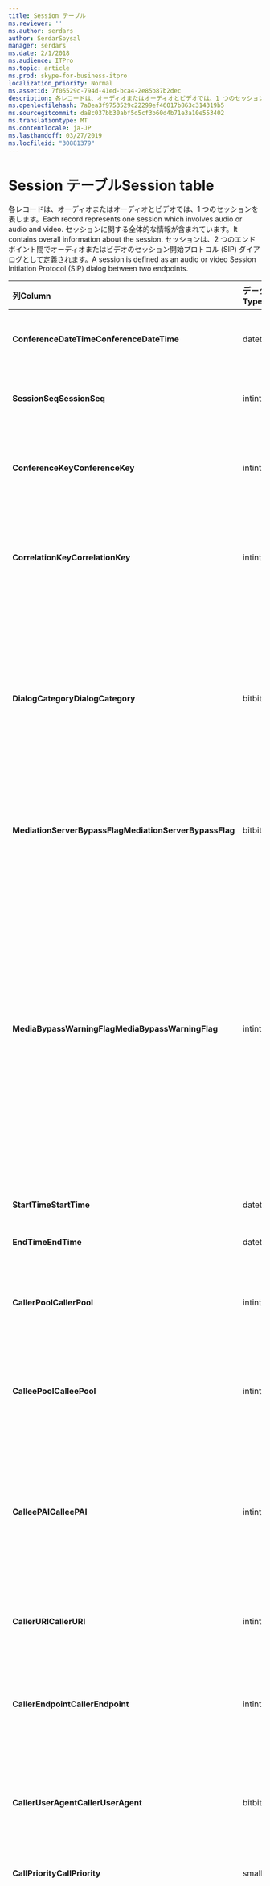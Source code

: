 ```yaml
---
title: Session テーブル
ms.reviewer: ''
ms.author: serdars
author: SerdarSoysal
manager: serdars
ms.date: 2/1/2018
ms.audience: ITPro
ms.topic: article
ms.prod: skype-for-business-itpro
localization_priority: Normal
ms.assetid: 7f05529c-794d-41ed-bca4-2e85b87b2dec
description: 各レコードは、オーディオまたはオーディオとビデオでは、1 つのセッションを表します。 セッションに関する全体的な情報が含まれています。 セッションは、2 つのエンドポイント間でオーディオまたはビデオのセッション開始プロトコル (SIP) ダイアログとして定義されます。
ms.openlocfilehash: 7a0ea3f9753529c22299ef46017b863c314319b5
ms.sourcegitcommit: da8c037bb30abf5d5cf3b60d4b71e3a10e553402
ms.translationtype: MT
ms.contentlocale: ja-JP
ms.lasthandoff: 03/27/2019
ms.locfileid: "30881379"
---
```

# <a name="session-table"></a><span data-ttu-id="ec721-105">Session テーブル</span><span class="sxs-lookup"><span data-stu-id="ec721-105">Session table</span></span>
 
<span data-ttu-id="ec721-106">各レコードは、オーディオまたはオーディオとビデオでは、1 つのセッションを表します。</span><span class="sxs-lookup"><span data-stu-id="ec721-106">Each record represents one session which involves audio or audio and video.</span></span> <span data-ttu-id="ec721-107">セッションに関する全体的な情報が含まれています。</span><span class="sxs-lookup"><span data-stu-id="ec721-107">It contains overall information about the session.</span></span> <span data-ttu-id="ec721-108">セッションは、2 つのエンドポイント間でオーディオまたはビデオのセッション開始プロトコル (SIP) ダイアログとして定義されます。</span><span class="sxs-lookup"><span data-stu-id="ec721-108">A session is defined as an audio or video Session Initiation Protocol (SIP) dialog between two endpoints.</span></span>
  
|<span data-ttu-id="ec721-109">**列**</span><span class="sxs-lookup"><span data-stu-id="ec721-109">**Column**</span></span>|<span data-ttu-id="ec721-110">**データ型**</span><span class="sxs-lookup"><span data-stu-id="ec721-110">**Data Type**</span></span>|<span data-ttu-id="ec721-111">**キー/インデックス**</span><span class="sxs-lookup"><span data-stu-id="ec721-111">**Key/Index**</span></span>|<span data-ttu-id="ec721-112">**詳細**</span><span class="sxs-lookup"><span data-stu-id="ec721-112">**Details**</span></span>|
|:-----|:-----|:-----|:-----|
|<span data-ttu-id="ec721-113">**ConferenceDateTime**</span><span class="sxs-lookup"><span data-stu-id="ec721-113">**ConferenceDateTime**</span></span> <br/> |<span data-ttu-id="ec721-114">datetime</span><span class="sxs-lookup"><span data-stu-id="ec721-114">datetime</span></span>  <br/> |<span data-ttu-id="ec721-115">Primary</span><span class="sxs-lookup"><span data-stu-id="ec721-115">Primary</span></span>  <br/> |<span data-ttu-id="ec721-116">[ダイアログ テーブル](dialog.md)から参照されています。</span><span class="sxs-lookup"><span data-stu-id="ec721-116">Referenced from the [Dialog table](dialog.md).</span></span>  <br/> |
|<span data-ttu-id="ec721-117">**SessionSeq**</span><span class="sxs-lookup"><span data-stu-id="ec721-117">**SessionSeq**</span></span> <br/> |<span data-ttu-id="ec721-118">int</span><span class="sxs-lookup"><span data-stu-id="ec721-118">int</span></span>  <br/> |<span data-ttu-id="ec721-119">Primary</span><span class="sxs-lookup"><span data-stu-id="ec721-119">Primary</span></span>  <br/> |<span data-ttu-id="ec721-120">[ダイアログ テーブル](dialog.md)から参照されています。</span><span class="sxs-lookup"><span data-stu-id="ec721-120">Referenced from the [Dialog table](dialog.md).</span></span>  <br/> |
|<span data-ttu-id="ec721-121">**ConferenceKey**</span><span class="sxs-lookup"><span data-stu-id="ec721-121">**ConferenceKey**</span></span> <br/> |<span data-ttu-id="ec721-122">int</span><span class="sxs-lookup"><span data-stu-id="ec721-122">int</span></span>  <br/> |<span data-ttu-id="ec721-123">外部</span><span class="sxs-lookup"><span data-stu-id="ec721-123">Foreign</span></span>  <br/> |<span data-ttu-id="ec721-124">会議のキーです。</span><span class="sxs-lookup"><span data-stu-id="ec721-124">Conference key.</span></span> <span data-ttu-id="ec721-125">[会議の表](conference.md)から参照されています。</span><span class="sxs-lookup"><span data-stu-id="ec721-125">Referenced from the [Conference table](conference.md).</span></span>  <br/> |
|<span data-ttu-id="ec721-126">**CorrelationKey**</span><span class="sxs-lookup"><span data-stu-id="ec721-126">**CorrelationKey**</span></span> <br/> |<span data-ttu-id="ec721-127">int</span><span class="sxs-lookup"><span data-stu-id="ec721-127">int</span></span>  <br/> |<span data-ttu-id="ec721-128">外部</span><span class="sxs-lookup"><span data-stu-id="ec721-128">Foreign</span></span>  <br/> |<span data-ttu-id="ec721-129">相関関係キーです。</span><span class="sxs-lookup"><span data-stu-id="ec721-129">Correlation key.</span></span> <span data-ttu-id="ec721-130">[SessionCorrelation テーブル](sessioncorrelation.md)から参照されています。</span><span class="sxs-lookup"><span data-stu-id="ec721-130">Referenced from the [SessionCorrelation table](sessioncorrelation.md).</span></span>  <br/> |
|<span data-ttu-id="ec721-131">**DialogCategory**</span><span class="sxs-lookup"><span data-stu-id="ec721-131">**DialogCategory**</span></span> <br/> |<span data-ttu-id="ec721-132">bit</span><span class="sxs-lookup"><span data-stu-id="ec721-132">bit</span></span>  <br/> | <br/> |<span data-ttu-id="ec721-133">ダイアログのカテゴリです。0 は Skype ビジネス サーバーの仲介サーバーのレグです。1 では、仲介サーバー PSTN ゲートウェイ レグを飛行します。</span><span class="sxs-lookup"><span data-stu-id="ec721-133">Dialog category; 0 is Skype for Business Server to Mediation Server leg; 1 is Mediation Server to PSTN gateway leg.</span></span>  <br/> |
|<span data-ttu-id="ec721-134">**MediationServerBypassFlag**</span><span class="sxs-lookup"><span data-stu-id="ec721-134">**MediationServerBypassFlag**</span></span> <br/> |<span data-ttu-id="ec721-135">bit</span><span class="sxs-lookup"><span data-stu-id="ec721-135">bit</span></span>  <br/> ||<span data-ttu-id="ec721-136">場合に呼び出しをバイパスしないかを示すフラグを設定します。</span><span class="sxs-lookup"><span data-stu-id="ec721-136">Flag indicating if the call was bypassed or not.</span></span>  <br/> |
|<span data-ttu-id="ec721-137">**MediaBypassWarningFlag**</span><span class="sxs-lookup"><span data-stu-id="ec721-137">**MediaBypassWarningFlag**</span></span> <br/> |<span data-ttu-id="ec721-138">int</span><span class="sxs-lookup"><span data-stu-id="ec721-138">int</span></span>  <br/> ||<span data-ttu-id="ec721-139">このフィールドでは、存在する場合、呼び出しをバイパス Id が一致した場合でもバイパスしない理由を示します。</span><span class="sxs-lookup"><span data-stu-id="ec721-139">This field, if present, indicates why a call was not bypassed even if the bypass IDs matched.</span></span> <span data-ttu-id="ec721-140">ビジネス サーバーの Skype は、1 つの値が定義されています。</span><span class="sxs-lookup"><span data-stu-id="ec721-140">For Skype for Business Server, only one value is defined.</span></span>  <br/> <span data-ttu-id="ec721-141">0x0001 - 既定のネットワーク アダプターの ID を不明なバイパスします。</span><span class="sxs-lookup"><span data-stu-id="ec721-141">0x0001 - Unknown bypass ID for Default network adapter.</span></span>  <br/> |
|<span data-ttu-id="ec721-142">**StartTime**</span><span class="sxs-lookup"><span data-stu-id="ec721-142">**StartTime**</span></span> <br/> |<span data-ttu-id="ec721-143">datetime</span><span class="sxs-lookup"><span data-stu-id="ec721-143">datetime</span></span>  <br/> | <br/> |<span data-ttu-id="ec721-144">開始時刻を呼び出します。</span><span class="sxs-lookup"><span data-stu-id="ec721-144">Call start time.</span></span>  <br/> |
|<span data-ttu-id="ec721-145">**EndTime**</span><span class="sxs-lookup"><span data-stu-id="ec721-145">**EndTime**</span></span> <br/> |<span data-ttu-id="ec721-146">datetime</span><span class="sxs-lookup"><span data-stu-id="ec721-146">datetime</span></span>  <br/> | <br/> |<span data-ttu-id="ec721-147">終了時刻を呼び出します。</span><span class="sxs-lookup"><span data-stu-id="ec721-147">Call end time.</span></span>  <br/> |
|<span data-ttu-id="ec721-148">**CallerPool**</span><span class="sxs-lookup"><span data-stu-id="ec721-148">**CallerPool**</span></span> <br/> |<span data-ttu-id="ec721-149">int</span><span class="sxs-lookup"><span data-stu-id="ec721-149">int</span></span>  <br/> |<span data-ttu-id="ec721-150">外部</span><span class="sxs-lookup"><span data-stu-id="ec721-150">Foreign</span></span>  <br/> |<span data-ttu-id="ec721-151">呼び出し元のプールです。</span><span class="sxs-lookup"><span data-stu-id="ec721-151">The pool of the caller.</span></span> <span data-ttu-id="ec721-152">[プール テーブル](pool.md)から参照されています。</span><span class="sxs-lookup"><span data-stu-id="ec721-152">Referenced from the [Pool table](pool.md).</span></span>  <br/> |
|<span data-ttu-id="ec721-153">**CalleePool**</span><span class="sxs-lookup"><span data-stu-id="ec721-153">**CalleePool**</span></span> <br/> |<span data-ttu-id="ec721-154">int</span><span class="sxs-lookup"><span data-stu-id="ec721-154">int</span></span>  <br/> |<span data-ttu-id="ec721-155">外部</span><span class="sxs-lookup"><span data-stu-id="ec721-155">Foreign</span></span>  <br/> |<span data-ttu-id="ec721-156">電話の受信側のプールです。</span><span class="sxs-lookup"><span data-stu-id="ec721-156">The pool of the call receiver.</span></span> <span data-ttu-id="ec721-157">[プール テーブル](pool.md)から参照されています。</span><span class="sxs-lookup"><span data-stu-id="ec721-157">Referenced from the [Pool table](pool.md).</span></span>  <br/> |
|<span data-ttu-id="ec721-158">**CalleePAI**</span><span class="sxs-lookup"><span data-stu-id="ec721-158">**CalleePAI**</span></span> <br/> |<span data-ttu-id="ec721-159">int</span><span class="sxs-lookup"><span data-stu-id="ec721-159">int</span></span>  <br/> |<span data-ttu-id="ec721-160">外部</span><span class="sxs-lookup"><span data-stu-id="ec721-160">Foreign</span></span>  <br/> |<span data-ttu-id="ec721-161">SIP p アサート (PAI) の id、受信側のエンドポイントでの SIP URI です。</span><span class="sxs-lookup"><span data-stu-id="ec721-161">SIP URI in the SIP p-asserted identity (PAI) of the receiving endpoint.</span></span> <span data-ttu-id="ec721-162">[ユーザー テーブル](user-0.md)から参照されています。</span><span class="sxs-lookup"><span data-stu-id="ec721-162">Referenced from the [User table](user-0.md).</span></span>  <br/> |
|<span data-ttu-id="ec721-163">**CallerURI**</span><span class="sxs-lookup"><span data-stu-id="ec721-163">**CallerURI**</span></span> <br/> |<span data-ttu-id="ec721-164">int</span><span class="sxs-lookup"><span data-stu-id="ec721-164">int</span></span>  <br/> |<span data-ttu-id="ec721-165">外部</span><span class="sxs-lookup"><span data-stu-id="ec721-165">Foreign</span></span>  <br/> |<span data-ttu-id="ec721-166">呼び出し元の URI。</span><span class="sxs-lookup"><span data-stu-id="ec721-166">Caller's URI.</span></span> <span data-ttu-id="ec721-167">[ユーザー テーブル](user-0.md)から参照されています。</span><span class="sxs-lookup"><span data-stu-id="ec721-167">Referenced from the [User table](user-0.md).</span></span>  <br/> |
|<span data-ttu-id="ec721-168">**CallerEndpoint**</span><span class="sxs-lookup"><span data-stu-id="ec721-168">**CallerEndpoint**</span></span> <br/> |<span data-ttu-id="ec721-169">int</span><span class="sxs-lookup"><span data-stu-id="ec721-169">int</span></span>  <br/> |<span data-ttu-id="ec721-170">外部</span><span class="sxs-lookup"><span data-stu-id="ec721-170">Foreign</span></span>  <br/> |<span data-ttu-id="ec721-171">呼び出し元のエンドポイントです。</span><span class="sxs-lookup"><span data-stu-id="ec721-171">Caller's endpoint.</span></span> <span data-ttu-id="ec721-172">[エンドポイントのテーブル](endpoint.md)から参照されています。</span><span class="sxs-lookup"><span data-stu-id="ec721-172">Referenced from the [Endpoint table](endpoint.md).</span></span>  <br/> |
|<span data-ttu-id="ec721-173">**CallerUserAgent**</span><span class="sxs-lookup"><span data-stu-id="ec721-173">**CallerUserAgent**</span></span> <br/> |<span data-ttu-id="ec721-174">bit</span><span class="sxs-lookup"><span data-stu-id="ec721-174">bit</span></span>  <br/> |<span data-ttu-id="ec721-175">外部</span><span class="sxs-lookup"><span data-stu-id="ec721-175">Foreign</span></span>  <br/> |<span data-ttu-id="ec721-176">呼び出し元のユーザー エージェント。</span><span class="sxs-lookup"><span data-stu-id="ec721-176">Caller's user agent.</span></span> <span data-ttu-id="ec721-177">[UserAgent テーブル](useragent.md)から参照されています。</span><span class="sxs-lookup"><span data-stu-id="ec721-177">Referenced from the [UserAgent table](useragent.md).</span></span>  <br/> |
|<span data-ttu-id="ec721-178">**CallPriority**</span><span class="sxs-lookup"><span data-stu-id="ec721-178">**CallPriority**</span></span> <br/> |<span data-ttu-id="ec721-179">smallint</span><span class="sxs-lookup"><span data-stu-id="ec721-179">smallint</span></span>  <br/> ||<span data-ttu-id="ec721-180">この呼び出しの優先順位です。</span><span class="sxs-lookup"><span data-stu-id="ec721-180">The priority of this call.</span></span>  <br/> |
|<span data-ttu-id="ec721-181">**ClassifiedPoorCall**</span><span class="sxs-lookup"><span data-stu-id="ec721-181">**ClassifiedPoorCall**</span></span> <br/> |<span data-ttu-id="ec721-182">bit</span><span class="sxs-lookup"><span data-stu-id="ec721-182">bit</span></span>  <br/> ||<span data-ttu-id="ec721-183">このコラムでは、推奨されていませんし、ビジネスのサーバーに、Skype で使用されていません。</span><span class="sxs-lookup"><span data-stu-id="ec721-183">This column has been deprecated and is not used in Skype for Business Server.</span></span> <span data-ttu-id="ec721-184">代わりに、メディアごとの行ベースでこの情報が報告されます。</span><span class="sxs-lookup"><span data-stu-id="ec721-184">Instead, this information is reported on a per-media line bases.</span></span> <span data-ttu-id="ec721-185">詳細については、 [MediaLine テーブル](medialine-0.md)を参照してください。</span><span class="sxs-lookup"><span data-stu-id="ec721-185">Refer to the [MediaLine table](medialine-0.md) for more information.</span></span> <br/> |
|<span data-ttu-id="ec721-186">**CallerPAI**</span><span class="sxs-lookup"><span data-stu-id="ec721-186">**CallerPAI**</span></span> <br/> |<span data-ttu-id="ec721-187">int</span><span class="sxs-lookup"><span data-stu-id="ec721-187">int</span></span>  <br/> |<span data-ttu-id="ec721-188">外部</span><span class="sxs-lookup"><span data-stu-id="ec721-188">Foreign</span></span>  <br/> |<span data-ttu-id="ec721-189">P-アサート - ユーザーの Id の呼び出しを配置します。</span><span class="sxs-lookup"><span data-stu-id="ec721-189">P-Asserted-Identity of the user who placed the call.</span></span> <span data-ttu-id="ec721-190">P アサートされた Id (PAI) は、呼び出しを配置しているユーザーの実際の識別情報を伝えるために使用されます。</span><span class="sxs-lookup"><span data-stu-id="ec721-190">The P-Asserted-Identity (PAI) is used to convey the true identity of the user who placed the call.</span></span>  <br/> |
|<span data-ttu-id="ec721-191">**CalleeEndpoint**</span><span class="sxs-lookup"><span data-stu-id="ec721-191">**CalleeEndpoint**</span></span> <br/> |<span data-ttu-id="ec721-192">int</span><span class="sxs-lookup"><span data-stu-id="ec721-192">int</span></span>  <br/> |<span data-ttu-id="ec721-193">外部</span><span class="sxs-lookup"><span data-stu-id="ec721-193">Foreign</span></span>  <br/> |<span data-ttu-id="ec721-194">呼び出しを受信するエンドポイントです。</span><span class="sxs-lookup"><span data-stu-id="ec721-194">Endpoint that received the call.</span></span>  <br/> |
|<span data-ttu-id="ec721-195">**CalleeUserAgent**</span><span class="sxs-lookup"><span data-stu-id="ec721-195">**CalleeUserAgent**</span></span> <br/> |<span data-ttu-id="ec721-196">int</span><span class="sxs-lookup"><span data-stu-id="ec721-196">int</span></span>  <br/> |<span data-ttu-id="ec721-197">外部</span><span class="sxs-lookup"><span data-stu-id="ec721-197">Foreign</span></span>  <br/> |<span data-ttu-id="ec721-198">ユーザー エージェント ユーザーによって使用されますが、呼び出しを受信しました。</span><span class="sxs-lookup"><span data-stu-id="ec721-198">User agent employed by the user who received the call.</span></span> <span data-ttu-id="ec721-199">ユーザー エージェントは、クライアントのエンドポイント デバイスを表します。</span><span class="sxs-lookup"><span data-stu-id="ec721-199">User agents represent the client endpoint device.</span></span>  <br/> |
|<span data-ttu-id="ec721-200">**CalleeUri**</span><span class="sxs-lookup"><span data-stu-id="ec721-200">**CalleeUri**</span></span> <br/> |<span data-ttu-id="ec721-201">int</span><span class="sxs-lookup"><span data-stu-id="ec721-201">int</span></span>  <br/> |<span data-ttu-id="ec721-202">外部</span><span class="sxs-lookup"><span data-stu-id="ec721-202">Foreign</span></span>  <br/> |<span data-ttu-id="ec721-203">呼び出しを受信したユーザーの SIP URI です。</span><span class="sxs-lookup"><span data-stu-id="ec721-203">SIP URI of the user who received the call.</span></span>  <br/> |
   

